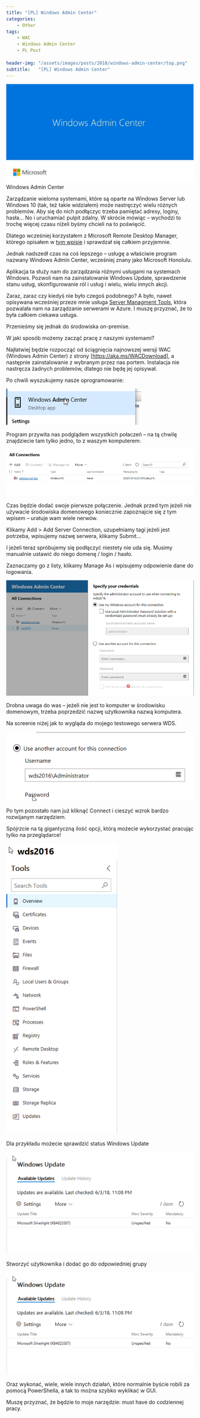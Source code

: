 ```yaml
---
title: "[PL] Windows Admin Center"
categories:
    - Other
tags:
    - WAC
    - Windows Admin Center
    - PL Post

header-img: "/assets/images/posts/2018/windows-admin-center/top.png"
subtitle:   "[PL] Windows Admin Center"
---
```

![[PL] Windows Admin Center](/assets/images/posts/2018/windows-admin-center/top.png)Windows Admin Center

Zarządzanie wieloma systemami, które są oparte na Windows Server lub Windows 10 (tak, też takie widziałem) może nastręczyć wielu różnych problemów. Aby się do nich podłączyc trzeba pamiętać adresy, loginy, hasła… No i uruchamiać pulpit zdalny. W skrócie mówiąc – wychodzi to trochę więcej czasu niżeli byśmy chcieli na to poświęcić.

Dlatego wcześniej korzystałem z Microsoft Remote Desktop Manager, którego opisałem w [tym wpisie](https://www.piesik.me/2017/07/16/remote-desktop-connection-manager-przyjemna-praca-na-rdp/) i sprawdzał się całkiem przyjemnie.

Jednak nadszedł czas na coś lepszego – usługę a właściwie program nazwany Windows Admin Center, wcześniej znany jako Microsoft Honolulu.

Aplikacja ta służy nam do zarządzania różnymi usługami na systemach Windows. Pozwoli nam na zainstalowanie Windows Update, sprawdzenie stanu usług, skonfigurowanie ról i usług i wielu, wielu innych akcji.

Zaraz, zaraz czy kiedyś nie było czegoś podobnego? A było, nawet opisywana wcześniej przeze mnie usługa [Server Managment Tools](https://www.piesik.me/2017/03/29/server-management-tools-zarzadzanie-serwerami-w-azure/), która pozwalała nam na zarządzanie serwerami w Azure. I muszę przyznać, że to była całkiem ciekawa usługa.

Przenieśmy się jednak do środowiska on-premise.

W jaki sposób możemy zacząć pracę z naszymi systemami?

Najłatwiej będzie rozpocząć od ściągnięcia najnowszej wersji WAC (Windows Admin Center) z strony [https://aka.ms/WACDownload], a następnie zainstalowanie z wybranym przez nas portem. Instalacja nie nastręcza żadnych problemów, dlatego nie będę jej opisywał.

Po chwili wyszukujemy nasze oprogramowanie:

![[PL] Windows Admin Center](/assets/images/posts/2018/windows-admin-center/01.png)

Program przywita nas podglądem wszystkich połaczeń – na tą chwilę znajdziecie tam tylko jedno, to z waszym komputerem:

![[PL] Windows Admin Center](/assets/images/posts/2018/windows-admin-center/02.png)

Czas będzie dodać swoje pierwsze połączenie. Jednak przed tym jeżeli nie używacie środowiska domenowego koniecznie zapoznajcie się z tym wpisem – uratuje wam wiele nerwów.

Klikamy Add > Add Server Connection, uzupełniamy tagi jeżeli jest potrzeba, wpisujemy nazwę serwera, klikamy Submit…

I jeżeli teraz spróbujemy się podłączyć niestety nie uda się. Musimy manualnie ustawić do niego domenę / login / hasło.

Zaznaczamy go z listy, klikamy Manage As i wpisujemy odpowienie dane do logowania.

![[PL] Windows Admin Center](/assets/images/posts/2018/windows-admin-center/03.png)

Drobna uwaga do was – jeżeli nie jest to komputer w środowisku domenowym, trzeba poprzedzić nazwę użytkownika nazwą komputera.

Na screenie niżej jak to wygląda do mojego testowego serwera WDS.

![[PL] Windows Admin Center](/assets/images/posts/2018/windows-admin-center/04.png)

Po tym pozostało nam już kliknąć Connect i cieszyć wzrok bardzo rozwijanym narzędziem.

Spójrzcie na tą gigantyczną ilość opcji, którą możecie wykorzystać pracując tylko na przeglądarce!

![[PL] Windows Admin Center](/assets/images/posts/2018/windows-admin-center/05.png)

Dla przykładu możecie sprawdzić status Windows Update

![[PL] Windows Admin Center](/assets/images/posts/2018/windows-admin-center/06.png)

Stworzyć użytkownika i dodać go do odpowiedniej grupy

![[PL] Windows Admin Center](/assets/images/posts/2018/windows-admin-center/06.png)

Oraz wykonać, wiele, wiele innych działań, które normalnie byście robili za pomocą PowerShella, a tak to można szybko wyklikać w GUI.

Muszę przyznać, że będzie to moje narzędzie: must have do codziennej pracy.
